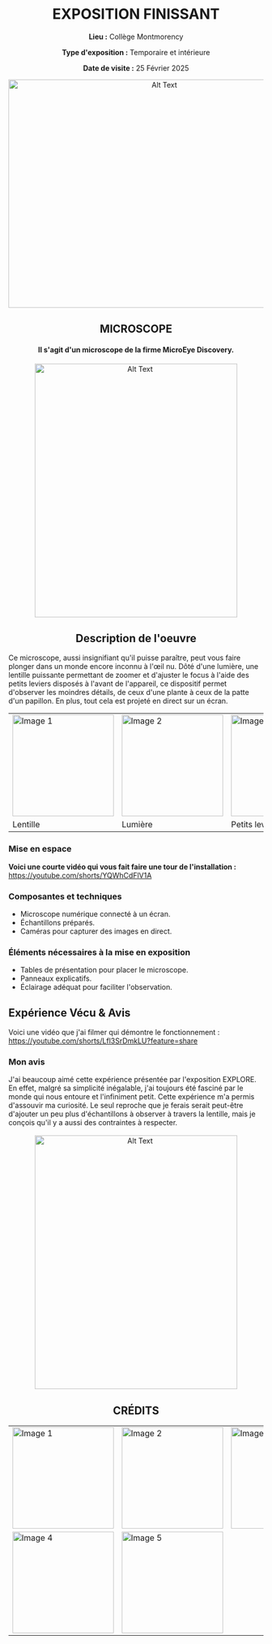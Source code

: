 <h1 align="center">EXPOSITION FINISSANT</h1>

<div align=center>
  
**Lieu :** Collège Montmorency
<br>
  
**Type d'exposition :** Temporaire et intérieure
<br>
  
**Date de visite :** 25 Février 2025
</div>


<div align="center">
<img src="https://github.com/MrPoutineQc/H25_V11_inspirations_ZACKARYWARREN/blob/main/centre_des_sciences/media/centre_des_sciences.jpg" alt="Alt Text" width="600" height="450">
</div>

<h2 align="center">MICROSCOPE</h2>

<h4 align="center">Il s'agit d'un microscope de la firme MicroEye Discovery.</h4>

<div align="center">   
<img src="https://github.com/MrPoutineQc/H25_V11_inspirations_ZACKARYWARREN/blob/main/centre_des_sciences/media/vue_ensemble.jpg" alt="Alt Text" width="400" height="500">
</div>

<h2 align="center">Description de l'oeuvre</h2>

Ce microscope, aussi insignifiant qu'il puisse paraître, peut vous faire plonger dans un monde encore inconnu à l'œil nu. Dôté d'une lumière, une lentille puissante permettant de zoomer et d'ajuster le focus à l'aide des petits leviers disposés à l'avant de l'appareil, ce dispositif permet d'observer les moindres détails, de ceux d'une plante à ceux de la patte d'un papillon. En plus, tout cela est projeté en direct sur un écran.

<table align="center">
  <tr>
    <td><img src="https://github.com/MrPoutineQc/H25_V11_inspirations_ZACKARYWARREN/blob/main/centre_des_sciences/media/objectif_optique.jpg" alt="Image 1" width="200"></td>
    <td><img src="https://github.com/MrPoutineQc/H25_V11_inspirations_ZACKARYWARREN/blob/main/centre_des_sciences/media/lumiere.jpg" alt="Image 2" width="200"></td>
    <td><img src="https://github.com/MrPoutineQc/H25_V11_inspirations_ZACKARYWARREN/blob/main/centre_des_sciences/media/commande.jpg" alt="Image 3" width="200"></td>
  </tr>
  <tr>
    <td>Lentille</td>
    <td>Lumière</td>
    <td>Petits leviers</td>
  </tr>
</table>

<h3>Mise en espace</h3>

**Voici une courte vidéo qui vous fait faire une tour de l'installation :** https://youtube.com/shorts/YQWhCdFlV1A

<h3>Composantes et techniques</h3>
<ul>
    <li>Microscope numérique connecté à un écran.</li>
    <li>Échantillons préparés.</li>
    <li>Caméras pour capturer des images en direct.</li>
</ul>

<h3>Éléments nécessaires à la mise en exposition</h3>
<ul>
    <li>Tables de présentation pour placer le microscope.</li>
    <li>Panneaux explicatifs.</li>
    <li>Éclairage adéquat pour faciliter l'observation.</li>
</ul>

<h2>Expérience Vécu & Avis</h2>

Voici une vidéo que j'ai filmer qui démontre le fonctionnement : https://youtube.com/shorts/Lfl3SrDmkLU?feature=share

<h3>Mon avis</h3>
J'ai beaucoup aimé cette expérience présentée par l'exposition EXPLORE. En effet, malgré sa simplicité inégalable, j'ai toujours été fasciné par le monde qui nous entoure et l'infiniment petit. Cette expérience m'a permis d'assouvir ma curiosité. Le seul reproche que je ferais serait peut-être d'ajouter un peu plus d'échantillons à observer à travers la lentille, mais je conçois qu'il y a aussi des contraintes à respecter.

<br>
<br>

<div align="center">
<img src="https://github.com/MrPoutineQc/H25_V11_inspirations_ZACKARYWARREN/blob/main/centre_des_sciences/media/moi_devant.jpg" alt="Alt Text" width="400" height="500">
</div>

<h2 align="center">CRÉDITS</h2>

<table align="center">
  <tr>
    <td><img src="https://github.com/MrPoutineQc/H25_V11_inspirations_ZACKARYWARREN/blob/main/centre_des_sciences/media/credit_01.jpg" alt="Image 1" width="200"></td>
    <td><img src="https://github.com/MrPoutineQc/H25_V11_inspirations_ZACKARYWARREN/blob/main/centre_des_sciences/media/credit_02.jpg" alt="Image 2" width="200"></td>
    <td><img src="https://github.com/MrPoutineQc/H25_V11_inspirations_ZACKARYWARREN/blob/main/centre_des_sciences/media/credit_03.jpg" alt="Image 3" width="200"></td>
  </tr>  
  <tr>
    <td><img src="https://github.com/MrPoutineQc/H25_V11_inspirations_ZACKARYWARREN/blob/main/centre_des_sciences/media/credit_04.jpg" alt="Image 4" width="200"></td>
    <td><img src="https://github.com/MrPoutineQc/H25_V11_inspirations_ZACKARYWARREN/blob/main/centre_des_sciences/media/credit_05.jpg" alt="Image 5" width="200"></td>
  </tr>
</table>
